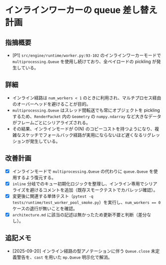 # インラインワーカーの queue 差し替え計画

## 指摘概要
- [P1] `src/engine/runtime/worker.py:93-102` のインラインワーカーモードで `multiprocessing.Queue` を使用し続けており、全ペイロードの pickling が発生している。

## 詳細
- インライン経路は `num_workers < 1` のときに利用され、マルチプロセス経由のオーバーヘッドを避けることが目的。
- `multiprocessing.Queue` はスレッド間転送でも常にオブジェクトを pickling するため、`RenderPacket` 内の `Geometry` の `numpy.ndarray` など大きなデータがフレームごとにシリアライズされる。
- その結果、インラインモードが O(N) のコピーコストを持つようになり、複雑なスケッチでフォールバック経路が実用にならないほど遅くなるリグレッションが発生している。

## 改善計画
- [x] インラインモードで `multiprocessing.Queue` の代わりに `queue.Queue` を使用するよう復元する。
- [x] `inline` 分岐でのキュー初期化ロジックを整理し、インライン専用でシリアライズを避けるコメントを追加（既存スモークテストでカバレッジ確認）。
- [x] 変更後に関連する単体テスト（`pytest -q tests/runtime/test_worker_pool_smoke.py`）を実行し、`num_workers == 0` ケースの退行が無いことを確認。
- [x] `architecture.md` に該当の記述は無かったため更新不要と判断（差分なし）。

## 追記メモ
- [2025-09-20] インライン経路の型アノテーションに伴う `Queue.close` 未定義警告を、`cast` を用いた `mp.Queue` 明示化で解消。
